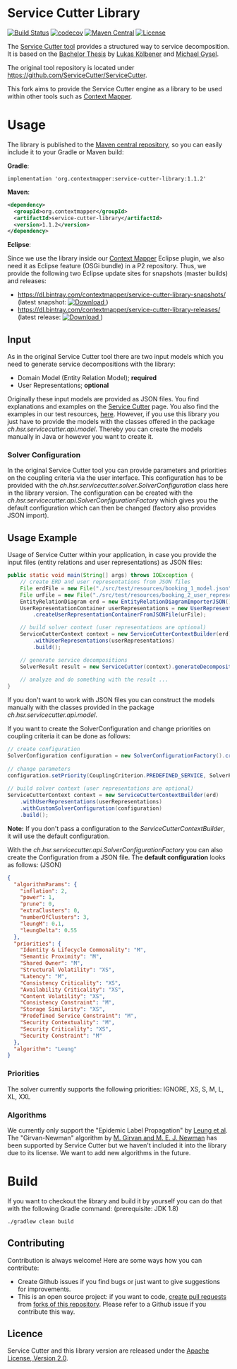 # Service Cutter Library
[![Build Status](https://travis-ci.com/ContextMapper/service-cutter-library.svg?branch=master)](https://travis-ci.com/ContextMapper/service-cutter-library) [![codecov](https://codecov.io/gh/ContextMapper/service-cutter-library/branch/master/graph/badge.svg)](https://codecov.io/gh/ContextMapper/service-cutter-library) [![Maven Central](https://img.shields.io/maven-central/v/org.contextmapper/service-cutter-library.svg?label=Maven%20Central)](https://search.maven.org/search?q=g:%22org.contextmapper%22%20AND%20a:%22service-cutter-library%22) [![License](https://img.shields.io/badge/License-Apache%202.0-blue.svg)](https://opensource.org/licenses/Apache-2.0) 

The [Service Cutter tool](https://github.com/ServiceCutter/ServiceCutter) provides a structured way to service decomposition. It is based on the [Bachelor Thesis](https://eprints.hsr.ch/476/) by [Lukas Kölbener](https://github.com/koelbener) and [Michael Gysel](https://github.com/gysel).

The original tool repository is located under https://github.com/ServiceCutter/ServiceCutter.

This fork aims to provide the Service Cutter engine as a library to be used within other tools such as [Context Mapper](https://contextmapper.org).

# Usage 
The library is published to the [Maven central repository](https://search.maven.org/artifact/org.contextmapper/service-cutter-library/), so you can easily include it to your Gradle or Maven build:

**Gradle**:
```Gradle
implementation 'org.contextmapper:service-cutter-library:1.1.2'
```
**Maven**:
```xml
<dependency>
  <groupId>org.contextmapper</groupId>
  <artifactId>service-cutter-library</artifactId>
  <version>1.1.2</version>
</dependency>
```
**Eclipse**:

Since we use the library inside our [Context Mapper](https://contextmapper.org) Eclipse plugin, we also need it as Eclipse feature (OSGi bundle) in a P2 repository. Thus, we provide the following two Eclipse update sites for snapshots (master builds) and releases:
 * https://dl.bintray.com/contextmapper/service-cutter-library-snapshots/ (latest snapshot: [ ![Download](https://api.bintray.com/packages/contextmapper/service-cutter-library-snapshots/updatesites/images/download.svg) ](https://dl.bintray.com/contextmapper/service-cutter-library-snapshots))
 * https://dl.bintray.com/contextmapper/service-cutter-library-releases/ (latest release: [ ![Download](https://api.bintray.com/packages/contextmapper/service-cutter-library-releases/updatesites/images/download.svg) ](https://dl.bintray.com/contextmapper/service-cutter-library-releases))

## Input
As in the original Service Cutter tool there are two input models which you need to generate service decompositions with the library:
 * Domain Model (Entity Relation Model); **required**
 * User Representations; **optional**
 
Originally these input models are provided as JSON files. You find explanations and examples on the [Service Cutter](http://servicecutter.github.io/) page. You also find the examples in our test resources, [here](https://github.com/ContextMapper/service-cutter-library/tree/master/src/test/resources). However, if you use this library you just have to provide the models with the classes offered in the package _ch.hsr.servicecutter.api.model_. Thereby you can create the models manually in Java or however you want to create it.

### Solver Configuration
In the original Service Cutter tool you can provide parameters and priorities on the coupling criteria via the user interface. This configuration has to be provided with the _ch.hsr.servicecutter.solver.SolverConfiguration_ class here in the library version. The configuration can be created with the _ch.hsr.servicecutter.api.SolverConfigurationFactory_ which gives you the default configuration which can then be changed (factory also provides JSON import).

## Usage Example
Usage of Service Cutter within your application, in case you provide the input files (entity relations and user representations) as JSON files:
```java
public static void main(String[] args) throws IOException {
    // create ERD and user representations from JSON files
    File erdFile = new File("./src/test/resources/booking_1_model.json");
    File urFile = new File("./src/test/resources/booking_2_user_representations.json");
    EntityRelationDiagram erd = new EntityRelationDiagramImporterJSON().createERDFromJSONFile(erdFile);
    UserRepresentationContainer userRepresentations = new UserRepresentationContainerImporterJSON()
        .createUserRepresentationContainerFromJSONFile(urFile);

    // build solver context (user representations are optional)
    ServiceCutterContext context = new ServiceCutterContextBuilder(erd)
        .withUserRepresentations(userRepresentations)
        .build();

    // generate service decompositions
    SolverResult result = new ServiceCutter(context).generateDecomposition();
    
    // analyze and do something with the result ...
}
```
If you don't want to work with JSON files you can construct the models manually with the classes provided in the package _ch.hsr.servicecutter.api.model_.

If you want to create the SolverConfiguration and change priorities on coupling criteria it can be done as follows:
```java
// create configuration
SolverConfiguration configuration = new SolverConfigurationFactory().createDefaultConfiguration();
        
// change parameters
configuration.setPriority(CouplingCriterion.PREDEFINED_SERVICE, SolverPriority.XS);
        
// build solver context (user representations are optional)
ServiceCutterContext context = new ServiceCutterContextBuilder(erd)
    .withUserRepresentations(userRepresentations)
    .withCustomSolverConfiguration(configuration)
    .build();
```
**Note:** If you don't pass a configuration to the _ServiceCutterContextBuilder_, it will use the default configuration.

With the _ch.hsr.servicecutter.api.SolverConfigurationFactory_ you can also create the Configuration from a JSON file. The **default configuration** looks as follows: (JSON)

```json
{
  "algorithmParams": {
    "inflation": 2,
    "power": 1,
    "prune": 0,
    "extraClusters": 0,
    "numberOfClusters": 3,
    "leungM": 0.1,
    "leungDelta": 0.55
  },
  "priorities": {
    "Identity & Lifecycle Commonality": "M",
    "Semantic Proximity": "M",
    "Shared Owner": "M",
    "Structural Volatility": "XS",
    "Latency": "M",
    "Consistency Criticality": "XS",
    "Availability Criticality": "XS",
    "Content Volatility": "XS",
    "Consistency Constraint": "M",
    "Storage Similarity": "XS",
    "Predefined Service Constraint": "M",
    "Security Contextuality": "M",
    "Security Criticality": "XS",
    "Security Constraint": "M"
  },
  "algorithm": "Leung"
}
```

### Priorities
The solver currently supports the following priorities: IGNORE, XS, S, M, L, XL, XXL

### Algorithms
We currently only support the "Epidemic Label Propagation" by [Leung et al](http://arxiv.org/pdf/0808.2633.pdf). The "Girvan-Newman" algorithm by [M. Girvan and M. E. J. Newman](http://arxiv.org/abs/cond-mat/0112110) has been supported by Service Cutter but we haven't included it into the library due to its license. We want to add new algorithms in the future.

# Build
If you want to checkout the library and build it by yourself you can do that with the following Gradle command: (prerequisite: JDK 1.8)

```
./gradlew clean build
```

## Contributing
Contribution is always welcome! Here are some ways how you can contribute:
 * Create Github issues if you find bugs or just want to give suggestions for improvements.
 * This is an open source project: if you want to code, [create pull requests](https://help.github.com/articles/creating-a-pull-request/) from [forks of this repository](https://help.github.com/articles/fork-a-repo/). Please refer to a Github issue if you contribute this way. 

## Licence
Service Cutter and this library version are released under the [Apache License, Version 2.0](http://www.apache.org/licenses/LICENSE-2.0).
